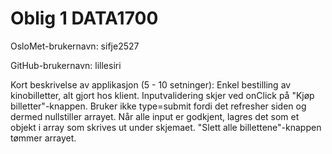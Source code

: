 # Oblig 1 DATA1700

OsloMet-brukernavn: sifje2527

GitHub-brukernavn: lillesiri

Kort beskrivelse av applikasjon (5 - 10 setninger): 
Enkel bestilling av kinobilletter, alt gjort hos klient. Inputvalidering skjer ved onClick på "Kjøp billetter"-knappen.
Bruker ikke type=submit fordi det refresher siden og dermed nullstiller arrayet. Når alle input er godkjent, lagres det 
som et objekt i array som skrives ut under skjemaet. "Slett alle billettene"-knappen tømmer arrayet.